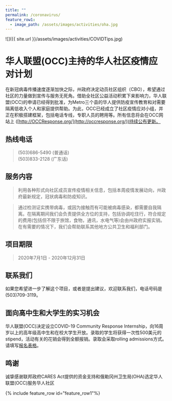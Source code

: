 ```yaml
---
title: ""
permalink: /coronavirus/
feature_row1:
  - image_path: /assets/images/activities/oha.jpg
---
```


![]({{ site.url }}/assets/images/activities/COVIDTips.jpg)

# 华人联盟(OCC)主持的华人社区疫情应对计划

在新冠病毒传播速度逐渐加快之际，州政府决定动员社区组织（CBO），希望通过社区的力量做到宣传与服务无死角。借助全社区公益活动积累下来影响力，华人联盟(OCC)的申请已经得到批准，为Metro三个县的华人提供防疫宣传教育和对需要隔离低收入个人和家庭提供帮助。为此，OCC已经成立了社区疫情应对小组，并正在积极搭建框架，包括电话专线，专职人员的聘用等。所有信息将会在OCC网站上 ([http://OCCResponse.org/](http://occresponse.org/))持续公布更新。

## 热线电话

> (503)686-5490 (普通话)  
> (503)833-2128 (广东话)  

## 服务内容

> 利用各种形式向社区成员宣传疫情相关信息，包括本周疫情发展动向，州政府最新规定，冠状病毒和防疫知识。

> 通过检测证实携带病毒，或因为接触而有可能被病毒感染，都需要自我隔离。在隔离期间我们会负责提供全方位的支持，包括协调吃住行，符合规定的费用(包括但不限于旅馆，食物，通讯，水电气等)会由州政府实报实销。在有需要的情况下，我们会帮助联系其他地方公共卫生和福利部门。

## 项目期限

> 2020年7月1日 - 2020年12月31日

## 联系我们

如果您希望进一步了解这个项目，或者是提出建议，欢迎联系我们，电话号码是 (503)709-3119。

## 面向高中生和大学生的实习机会

华人联盟(OCC)决定设立COVID-19 Community Response Internship，向16周岁以上的高年级高中生和在校大学生开放。录取的学生将获得一次性500美元的stipend，活动有关的花销会得到全额报销。录取会采取rolling admissions方式。请填写[报名表格](https://docs.google.com/forms/d/e/1FAIpQLSfkQbyH2lc3voR0aCBaZae0ZcndOnwwR5iFYxThN3jxoJNJ6Q/viewform?usp=sf_link)。

## 鸣谢

诚挚感谢联邦政府CARES Act提供的资金支持和俄勒冈州卫生局(OHA)选定华人联盟(OCC)服务华人社区

{% include feature_row id="feature_row1"%}

